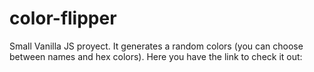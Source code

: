 # color-flipper
Small Vanilla JS proyect.
It generates a random colors (you can choose between names and hex colors).
Here you have the link to check it out: 
